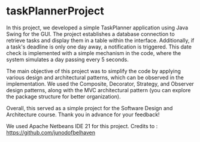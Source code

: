 # taskPlannerProject
In this project, we developed a simple TaskPlanner application using Java Swing for the GUI. The project establishes a database connection to retrieve tasks and display them in a table within the interface. Additionally, if a task's deadline is only one day away, a notification is triggered. This date check is implemented with a simple mechanism in the code, where the system simulates a day passing every 5 seconds.

The main objective of this project was to simplify the code by applying various design and architectural patterns, which can be observed in the implementation. We used the Composite, Decorator, Strategy, and Observer design patterns, along with the MVC architectural pattern (you can explore the package structure for better organization).

Overall, this served as a simple project for the Software Design and Architecture course. Thank you in advance for your feedback!

We used Apache Netbeans IDE 21 for this project.
Credits to : https://github.com/junodofbelhaven 
